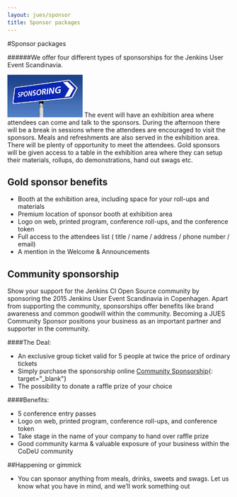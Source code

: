 ```yaml
---
layout: jues/sponsor
title: Sponsor packages
---
```

#Sponsor packages

######We offer four different types of sponsorships for the Jenkins User Event Scandinavia.

<img class="stdleft" style="width:170px;" src="/jues15/images/sponsoring.jpg"/> The event will have an exhibition area where attendees can come and talk to the sponsors. During the afternoon there will be a break in sessions where the attendees are encouraged to visit the sponsors. Meals and refreshments are also served in the exhibition area. There will be plenty of opportunity to meet the attendees. Gold sponsors will be given access to a table in the exhibition area where they can setup their materials, roll­ups, do demonstrations, hand out swags etc.

## Gold sponsor benefits
* Booth at the exhibition area, including space for your roll-ups and materials
* Premium location of sponsor booth at exhibition area
* Logo on web, printed program, conference roll-ups, and the conference token
* Full access to the attendees list ( title / name / address / phone number / email)
* A mention in the Welcome & Announcements

## Community sponsorship
Show your support for the Jenkins CI Open Source community by sponsoring the 2015 Jenkins User Event Scandinavia in Copenhagen. Apart from supporting the community, sponsorships offer benefits like brand awareness and common goodwill within the community. Becoming a JUES Community Sponsor positions your business as an important partner and supporter in the community.

####The Deal:

* An exclusive group ticket valid for 5 people at twice the price of ordinary tickets
* Simply purchase the sponsorship online [Community Sponsorship](){: target="_blank"}
* The possibility to donate a raffle prize of your choice

####Benefits:
* 5 conference entry passes
* Logo on web, printed program, conference roll-ups, and conference token
* Take stage in the name of your company to hand over raffle prize
* Good community karma & valuable exposure of your business within the CoDeU community  

##Happening or gimmick

* You can sponsor anything from meals, drinks, sweets and swags. Let us know what you
have in mind, and we’ll work something out
